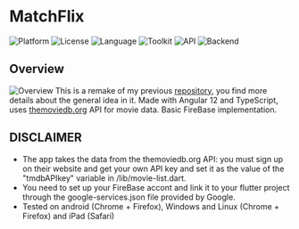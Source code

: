 # MatchFlix
![Platform](http://img.shields.io/badge/platform-android-blue.svg?style=flat)
![License](https://img.shields.io/github/license/ifelsebreak/MatchFlix)
![Language](https://img.shields.io/badge/language-Dart-blue)
![Toolkit](https://img.shields.io/badge/toolkit-Flutter-brightgreen)
![API](https://img.shields.io/badge/API-themoviedb.org-red)
![Backend](https://img.shields.io/badge/Backend-FireBase-yellow)

## Overview

![Overview](https://github.com/ifelsebreak/MatchFlix-Angular/blob/master/src/assets/MatchFlix-%E2%80%93-Mozilla-Firefox-2021-12-17-12-39-33.gif?raw=true)
This is a remake of my previous [repository](https://github.com/ifelsebreak/MatchFlix-flutter), you find more details about the general idea in it.
Made with Angular 12 and TypeScript, uses [themoviedb.org](http://themoviedb.org) API for movie data. Basic FireBase implementation.

## DISCLAIMER

- The app takes the data from the themoviedb.org API: you must sign up on their website and get your own API key and set it as the value of the "tmdbAPIkey" variable in /lib/movie-list.dart.
- You need to set up your FireBase accont and link it to your flutter project through the google-services.json file provided by Google.
- Tested on android (Chrome + Firefox), Windows and Linux (Chrome + Firefox) and iPad (Safari)
